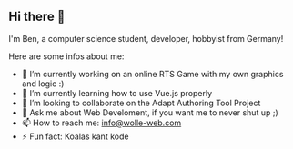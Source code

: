 ## Hi there 👋

I'm Ben, a computer science student, developer, hobbyist from Germany!
<!--
**WoBen07/WoBen07** is a ✨ _special_ ✨ repository because its `README.md` (this file) appears on your GitHub profile.
-->
Here are some infos about me:

- 🔭 I’m currently working on an online RTS Game with my own graphics and logic :)
- 🌱 I’m currently learning how to use Vue.js properly
- 👯 I’m looking to collaborate on the Adapt Authoring Tool Project
- 💬 Ask me about Web Develoment, if you want me to never shut up ;)
- 📫 How to reach me: info@wolle-web.com
- ⚡ Fun fact: Koalas kant kode
